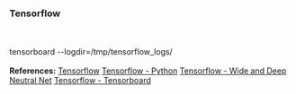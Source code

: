 <h3>Tensorflow</h3>
<br>
<br>tensorboard --logdir=/tmp/tensorflow_logs/
<br>
<br><b>References:</b>
<a href="https://www.tensorflow.org/">Tensorflow</a>
<a href="https://www.tensorflow.org/api_docs/python/">Tensorflow - Python</a>
<a href="https://www.tensorflow.org/tutorials/wide_and_deep">Tensorflow - Wide and Deep Neutral Net</a>
<a href="https://www.tensorflow.org/get_started/monitors">Tensorflow - Tensorboard</a>
